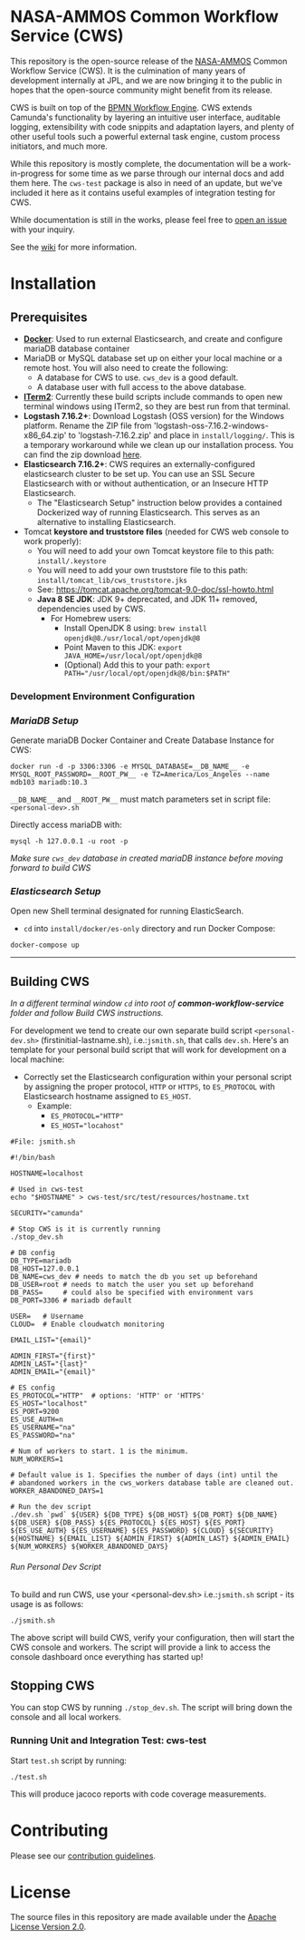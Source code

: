 # NASA-AMMOS Common Workflow Service (CWS)

This repository is the open-source release of the [NASA-AMMOS](https://ammos.nasa.gov/) Common Workflow Service (CWS). It is the culmination of many years of development internally at JPL, and we are now bringing it to the public in hopes that the open-source community might benefit from its release.

CWS is built on top of the [BPMN Workflow Engine](https://camunda.com/products/camunda-bpm/bpmn-engine/). CWS extends Camunda's functionality by layering an intuitive user interface, auditable logging, extensibility with code snippits and adaptation layers, and plenty of other useful tools such a powerful external task engine, custom process initiators, and much more.

While this repository is mostly complete, the documentation will be a work-in-progress for some time as we parse through our internal docs and add them here. The `cws-test` package is also in need of an update, but we've included it here as it contains useful examples of integration testing for CWS.

While documentation is still in the works, please feel free to [open an issue](https://github.com/NASA-AMMOS/commoan-workflow-service/issues/new/choose) with your inquiry.

See the [wiki](https://github.com/NASA-AMMOS/common-workflow-service/wiki) for more information.

# Installation

## Prerequisites

- [**Docker**](https://docs.docker.com/get-docker/): Used to run external Elasticsearch, and create and configure mariaDB database container
- MariaDB or MySQL database set up on either your local machine or a remote host. You will also need to create the following:
    - A database for CWS to use. `cws_dev` is a good default.
    - A database user with full access to the above database.
- [**ITerm2**](https://iterm2.com/): Currently these build scripts include commands to open new terminal windows using ITerm2, so they are best run from that terminal.
- **Logstash 7.16.2+**: Download Logstash (OSS version) for the Windows platform. Rename the ZIP file from 'logstash-oss-7.16.2-windows-x86_64.zip' to 'logstash-7.16.2.zip' and place in `install/logging/`. This is a temporary workaround while we clean up our installation process. You can find the zip download [here](https://www.elastic.co/downloads/past-releases/logstash-oss-7-16-2).
- **Elasticsearch 7.16.2+**: CWS requires an externally-configured elasticsearch cluster to be set up. You can use an SSL Secure Elasticsearch with or without authentication, or an Insecure HTTP Elasticsearch.
  - The "Elasticsearch Setup" instruction below provides a contained Dockerized way of running Elasticsearch. This serves as an alternative to installing Elasticsearch.
- Tomcat **keystore and truststore files** (needed for CWS web console to work properly):
    - You will need to add your own Tomcat keystore file to this path: `install/.keystore`
    - You will need to add your own truststore file to this path: `install/tomcat_lib/cws_truststore.jks`
    - See: https://tomcat.apache.org/tomcat-9.0-doc/ssl-howto.html
  - **Java 8 SE JDK**: JDK 9+ deprecated, and JDK 11+ removed, dependencies used by CWS.
    - For Homebrew users:
      - Install OpenJDK 8 using: `brew install openjdk@8`.`/usr/local/opt/openjdk@8`
      - Point Maven to this JDK: `export JAVA_HOME=/usr/local/opt/openjdk@8`
      - (Optional) Add this to your path: `export PATH="/usr/local/opt/openjdk@8/bin:$PATH"`


### **Development Environment Configuration**

### _MariaDB Setup_

Generate mariaDB Docker Container and Create Database Instance for CWS:
```
docker run -d -p 3306:3306 -e MYSQL_DATABASE=__DB_NAME__ -e MYSQL_ROOT_PASSWORD=__ROOT_PW__ -e TZ=America/Los_Angeles --name mdb103 mariadb:10.3
```

`__DB_NAME__` and `__ROOT_PW__` must match parameters set in script file: `<personal-dev>.sh`

Directly access mariaDB with:

```
mysql -h 127.0.0.1 -u root -p
```

_Make sure `cws_dev` database in created mariaDB instance before moving forward to build CWS_

### _Elasticsearch Setup_
Open new Shell terminal designated for running ElasticSearch.

* `cd` into `install/docker/es-only` directory and run Docker Compose:
```
docker-compose up
```



-----
## Building CWS


_In a different terminal window `cd` into root of **common-workflow-service** folder and follow Build CWS instructions._



For development we tend to create our own separate build script `<personal-dev.sh>` (firstinitial-lastname.sh), i.e.:`jsmith.sh`, that calls `dev.sh`. Here's an template for your personal build script that will work for development on a local machine:

* Correctly set the Elasticsearch configuration within your personal script by assigning the proper protocol, `HTTP` or `HTTPS`, to `ES_PROTOCOL` with Elasticsearch hostname assigned to `ES_HOST`.
    * Example: 
      * `ES_PROTOCOL="HTTP"`
      * `ES_HOST="locahost"`

```
#File: jsmith.sh

#!/bin/bash

HOSTNAME=localhost

# Used in cws-test
echo "$HOSTNAME" > cws-test/src/test/resources/hostname.txt

SECURITY="camunda"

# Stop CWS is it is currently running
./stop_dev.sh

# DB config
DB_TYPE=mariadb
DB_HOST=127.0.0.1
DB_NAME=cws_dev # needs to match the db you set up beforehand
DB_USER=root # needs to match the user you set up beforehand
DB_PASS=     # could also be specified with environment vars
DB_PORT=3306 # mariadb default

USER=   # Username
CLOUD=  # Enable cloudwatch monitoring

EMAIL_LIST="{email}"

ADMIN_FIRST="{first}"
ADMIN_LAST="{last}"
ADMIN_EMAIL="{email}"

# ES config
ES_PROTOCOL="HTTP"  # options: 'HTTP' or 'HTTPS'
ES_HOST="localhost"
ES_PORT=9200
ES_USE_AUTH=n
ES_USERNAME="na"
ES_PASSWORD="na"

# Num of workers to start. 1 is the minimum.
NUM_WORKERS=1

# Default value is 1. Specifies the number of days (int) until the
# abandoned workers in the cws_workers database table are cleaned out.
WORKER_ABANDONED_DAYS=1

# Run the dev script
./dev.sh `pwd` ${USER} ${DB_TYPE} ${DB_HOST} ${DB_PORT} ${DB_NAME} ${DB_USER} ${DB_PASS} ${ES_PROTOCOL} ${ES_HOST} ${ES_PORT} ${ES_USE_AUTH} ${ES_USERNAME} ${ES_PASSWORD} ${CLOUD} ${SECURITY} ${HOSTNAME} ${EMAIL_LIST} ${ADMIN_FIRST} ${ADMIN_LAST} ${ADMIN_EMAIL} ${NUM_WORKERS} ${WORKER_ABANDONED_DAYS}
```

###### Run Personal Dev Script
To build and run CWS, use your <personal-dev.sh> i.e.:`jsmith.sh` script - its usage is as follows:

```
./jsmith.sh
```



The above script will build CWS, verify your configuration, then will start the CWS console and workers. The script will provide a link to access the console dashboard once everything has started up!

## Stopping CWS

You can stop CWS by running `./stop_dev.sh`. The script will bring down the console and all local workers.

### Running Unit and Integration Test: cws-test

Start `test.sh` script by running:

```
./test.sh
```

This will produce jacoco reports with code coverage measurements.

# Contributing

Please see our [contribution guidelines](https://github.com/NASA-AMMOS/common-workflow-service/blob/main/CONTRIBUTING.md).

# License

The source files in this repository are made available under the [Apache License Version 2.0](https://github.com/NASA-AMMOS/common-workflow-service/blob/main/LICENSE).

